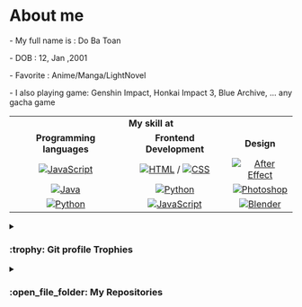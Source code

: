 <!DOCTYPE html>
<html>
<head>
</head>
<body>
<h1>About me </h1>
<p>- My full name is : Do Ba Toan </p>
<p>- DOB :  12, Jan ,2001</p>
<p>- Favorite : Anime/Manga/LightNovel </p>
<p>- I also playing game: Genshin Impact, Honkai Impact 3, Blue Archive, ... any gacha game </p>
<table>
	<tr><td colspan = 3 align="center"><strong>My skill at</strong></td> </tr>
	<tr align='center'>
		<td><strong> Programming languages </strong>  </td>
		<td><strong> Frontend Development </strong> </td>
		<td><strong> Design </strong></td>
	</tr>
	<tr align='center'>
		<td><a href="https://developer.mozilla.org/en-US/docs/Web/JavaScript" target="_blank"> 
	     	<img alt="JavaScript" src="https://img.shields.io/badge/JavaScript%20-%23F7DF1E.svg?style=plastic&logo=javascript&logoColor=black"></a></td>
		<td><a href="https://www.w3.org/html/" target="_blank"> 
   		<img alt="HTML" src="https://img.shields.io/badge/HTML5%20-%23E34F26.svg?style=plastic&logo=html5&logoColor=white"></a> / 
		<a href="https://www.w3schools.com/css/" target="_blank">
    		<img alt="CSS" src="https://img.shields.io/badge/CSS%20-%231572B6.svg?style=plastic&logo=css3&logoColor=white"></a></td>
		<td><a href="https://www.w3.org/html/" target="_blank"><img alt="After Effect" src="https://img.shields.io/badge/-After%20Effect-red"></a></td></td>
	</tr>
	<tr align='center'>
		<td> <a href="https://www.java.com" target="_blank"> 
    		<img alt="Java" src="https://img.shields.io/badge/Java-%23007396.svg?style=plastic&logo=java&logoColor=white"></a></td>
		<td><a href="https://www.python.org" target="_blank">
    		<img alt="Python" src="https://img.shields.io/badge/react-%2361DAFB.svg?style=plastic&logo=React&logoColor=black"></a></td>
		<td><a href="https://www.python.org" target="_blank">
    		<img alt="Photoshop" src="https://img.shields.io/badge/-Photoshop-blue"></a></td>
	</tr>
	<tr align='center'>
		<td> <a href="https://www.python.org" target="_blank">
    		<img alt="Python" src="https://img.shields.io/badge/Python%20-%2314354C.svg?style=plastic&logo=python&logoColor=white"></a></td>
		<td> <a href="https://developer.mozilla.org/en-US/docs/Web/JavaScript" target="_blank"> 
    		<img alt="JavaScript" src="https://img.shields.io/badge/JavaScript%20-%23F7DF1E.svg?style=plastic&logo=javascript&logoColor=black"></a></td>
		<td><a href="https://www.python.org" target="_blank">
    		<img alt="Blender" src="https://img.shields.io/badge/-Blender-yellow"></a></td>
	</tr>
</table>
<details><summary> <h3> :trophy: Git profile Trophies </h3></summary>

----
	
<p align="center"> <a href="https://github.com/AMVND/github-profile-trophy"><img src="https://github-profile-trophy.vercel.app/?username=AMVND&layout=compact&theme=tokyonight&column=6&margin-w=15&margin-h=15" alt="AMVND" /></a> </p>

</details>
	
<details><summary><h3> :open_file_folder: My Repositories </h3></summary>

----
</body>
</html>


<h1>Status</h1>
<div align="center">

![AMVND's STATS](https://github-readme-stats.vercel.app/api?username=AMVND&show_icons=true&theme=radical)
	![Top Langs](https://github-readme-stats.vercel.app/api/top-langs/?username=AMVND&theme=radical)
	
</div>
<!---
AMVND/AMVND is a ✨ special ✨ repository because its `README.md` (this file) appears on your GitHub profile.
You can click the Preview link to take a look at your changes.
--->
## README统计
![统计](https://moe-counter.glitch.me/get/@AMVND?theme=elbooru)
